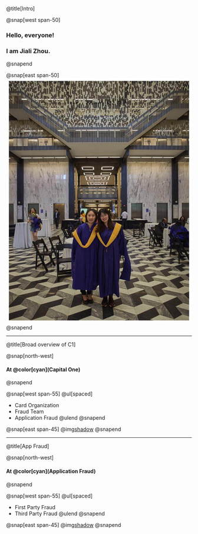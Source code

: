 @title[Intro]

@snap[west span-50]
### Hello, everyone! 
### I am Jiali Zhou.
@snapend

@snap[east span-50]
![](assets/img/nyu_graduation.jpeg)
@snapend

---
@title[Broad overview of C1]

@snap[north-west]
#### At @color[cyan](**Capital One**)
@snapend

@snap[west span-55]
@ul[spaced]
- Card Organization
- Fraud Team
- Application Fraud
@ulend
@snapend

@snap[east span-45]
@img[shadow](assets/img/credit-card-application.png)
@snapend

---
@title[App Fraud]

@snap[north-west]
#### At @color[cyan](**Application Fraud**)
@snapend

@snap[west span-55]
@ul[spaced]
- First Party Fraud
- Third Party Fraud
@ulend
@snapend

@snap[east span-45]
@img[shadow](assets/img/app-fraud.png)
@snapend
